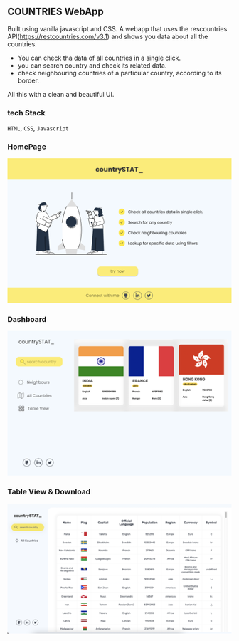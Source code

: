## COUNTRIES WebApp

Built using vanilla javascript and CSS. A webapp that uses the rescountries API(https://restcountries.com/v3.1) and shows you data about all the countries.

- You can check tha data of all countries in a single click.
- you can search country and check its related data.
- check neighbouring countries of a particular country, according to its border.

All this with a clean and beautiful UI.

### tech Stack
`HTML`, `CSS`, `Javascript`


### HomePage

<code><img src="https://github.com/rahulk31/countries/blob/main/assets/HomepageNew.png"></code>

### Dashboard

<code><img src="https://github.com/rahulk31/countries/blob/main/assets/Dashboard.png"></code>

### Table View & Download

<code><img src="https://github.com/rahulk31/countries/blob/main/assets/TableView.png"></code>